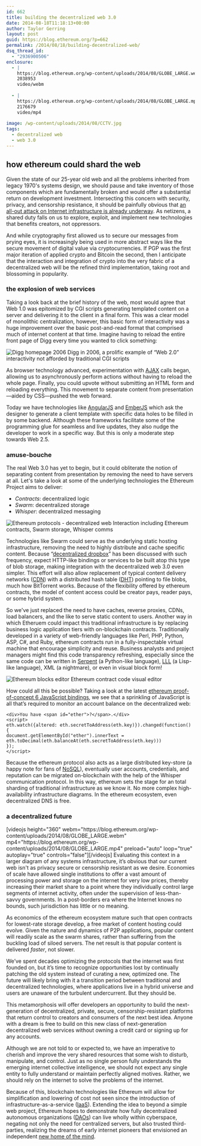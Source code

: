 ```yaml
---
id: 662
title: building the decentralized web 3.0
date: 2014-08-18T11:18:13+00:00
author: Taylor Gerring
layout: post
guid: https://blog.ethereum.org/?p=662
permalink: /2014/08/18/building-decentralized-web/
dsq_thread_id:
  - "2936900506"
enclosure:
  - |
    https://blog.ethereum.org/wp-content/uploads/2014/08/GLOBE_LARGE.webm
    2038953
    video/webm
    
  - |
    https://blog.ethereum.org/wp-content/uploads/2014/08/GLOBE_LARGE.mp4
    2176679
    video/mp4
    
image: /wp-content/uploads/2014/08/CCTV.jpg
tags:
  - decentralized web
  - web 3.0
---
```

<h2>how ethereum could shard the web</h2>
Given the state of our 25-year old web and all the problems inherited from legacy 1970's systems design, we should pause and take inventory of those components which are fundamentally broken and would offer a substantial return on development investment. Intersecting this concern with security, privacy, and censorship resistance, it should be painfully obvious that <a href="http://www.wired.co.uk/news/archive/2014-02/06/tim-berners-lee-reclaim-the-web" title="Tim Berners-Lee: we need to re-decentralise the web" target="_blank">an all-out attack on Internet infrastructure is already underway</a>. As netizens, a shared duty falls on us to explore, exploit, and implement new technologies that benefits creators, not oppressors.

And while cryptography first allowed us to secure our messages from prying eyes, it is increasingly being used in more abstract ways like the secure movement of digital value via cryptocurrencies. If PGP was the first major iteration of applied crypto and Bitcoin the second, then I anticipate that the interaction and integration of crypto into the very fabric of a decentralized web will be the refined third implementation, taking root and blossoming in popularity.

<!--more-->
<h3>the explosion of web services</h3>
Taking a look back at the brief history of the web, most would agree that Web 1.0 was epitomized by CGI scripts generating templated content on a server and delivering it to the client in a final form. This was a clear model of monolithic centralization, however, this basic form of interactivity was a huge improvement over the basic post-and-read format that comprised much of internet content at that time. Imagine having to reload the entire front page of Digg every time you wanted to click something:

<img class="size-full wp-image-683" src="https://blog.ethereum.org/wp-content/uploads/2014/08/digg-20061.png" alt="Digg homepage 2006" /> Digg in 2006, a prolific example of “Web 2.0” interactivity not afforded by traditional CGI scripts

As browser technology advanced, experimentation with <a title="AJAX (programming)" href="https://en.wikipedia.org/wiki/Ajax_(programming)">AJAX</a> calls began, allowing us to asynchronously perform actions without having to reload the whole page. Finally, you could upvote without submitting an HTML form and reloading everything. This movement to separate content from presentation—aided by CSS—pushed the web forward.

Today we have technologies like <a href="https://angularjs.org/">AngularJS</a> and <a href="http://emberjs.com/">EmberJS</a> which ask the designer to generate a client template with specific data holes to be filled in by some backend. Although these frameworks facilitate some of the programming glue for seamless and live updates, they also nudge the developer to work in a specific way. But this is only a moderate step towards Web 2.5.
<h3>amuse-bouche</h3>
The real Web 3.0 has yet to begin, but it could obliterate the notion of separating content from presentation by removing the need to have servers at all. Let's take a look at some of the underlying technologies the Ethereum Project aims to deliver:
<ul>
	<li><em>Contracts</em>: decentralized logic</li>
	<li><em>Swarm</em>: decentralized storage</li>
	<li><em>Whisper</em>: decentralized messaging</li>
</ul>
<img class="size-full wp-image-665" src="https://blog.ethereum.org/wp-content/uploads/2014/08/ethereum-protocols.png" alt="Ethereum protocols - decentralized web" /> Interaction including Ethereum contracts, Swarm storage, Whisper comms

Technologies like Swarm could serve as the underlying static hosting infrastructure, removing the need to highly distribute and cache specific content. Because &ldquo;<a href=" https://blog.ethereum.org/2014/08/16/secret-sharing-erasure-coding-guide-aspiring-dropbox-decentralizer/" title="Secret Sharing and Erasure Coding: A Guide for the Aspiring Dropbox Decentralizer" target="_blank">decentralized dropbox</a>&rdquo; has been discussed with such frequency, expect HTTP-like bindings or services to be built atop this type of blob storage, making integration with the decentralized web 3.0 even simpler. This effort will also allow replacement of typical content delivery networks (<a href="https://en.wikipedia.org/wiki/Content_delivery_network">CDN</a>) with a distributed hash table (<a href="https://en.wikipedia.org/wiki/Distributed_hash_table">DHT</a>) pointing to file blobs, much how BitTorrent works. Because of the flexibility offered by ethereum contracts, the model of content access could be creator pays, reader pays, or some hybrid system.

So we've just replaced the need to have caches, reverse proxies, CDNs, load balancers, and the like to serve static content to users. Another way in which Etheruem could impact this traditional infrastructure is by replacing business logic application tiers with on-blockchain contracts. Traditionally developed in a variety of web-friendly languages like Perl, PHP, Python, ASP, C#, and Ruby, ethereum contracts run in a fully-inspectable virtual machine that encourage simplicity and reuse. Business analysts and project managers might find this code transparency refreshing, especially since the same code can be written in <a href="https://github.com/ethereum/wiki/wiki/Serpent">Serpent</a> (a Python-like language), <a href="https://github.com/ethereum/cpp-ethereum/wiki/LLL">LLL</a> (a Lisp-like language), XML (a nightmare), or even in visual block form!

<img class="size-full wp-image-664" src="https://blog.ethereum.org/wp-content/uploads/2014/08/eth-visual-editor.png" alt="Ethereum blocks editor" /> Ethereum contract code visual editor

How could all this be possible? Taking a look at the latest <a href="https://github.com/ethereum/cpp-ethereum/wiki/PoC-6-JS-Bindings">ethereum proof-of-concept 6 JavaScript bindings</a>, we see that a sprinkling of JavaScript is all that’s required to monitor an account balance on the decentralized web:
<pre><code>&lt;div&gt;You have &lt;span id="ether"&gt;?&lt;/span&gt;.&lt;/div&gt;
&lt;script&gt;
eth.watch({altered: eth.secretToAddress(eth.key)}).changed(function() {
document.getElementById("ether").innerText = eth.toDecimal(eth.balanceAt(eth.secretToAddress(eth.key)))
});
&lt;/script&gt;</code></pre>
Because the ethereum protocol also acts as a large distributed key-store (a happy note for fans of <a href="https://en.wikipedia.org/wiki/NoSQL">NoSQL</a>), eventually user accounts, credentials, and reputation can be migrated on-blockchain with the help of the Whisper communication protocol. In this way, ethereum sets the stage for an total sharding of traditional infrastructure as we know it. No more complex high-availability infrastructure diagrams. In the ethereum ecosystem, even decentralized DNS is free.

<h3>a decentralized future</h3>
[videojs height="360" webm="https://blog.ethereum.org/wp-content/uploads/2014/08/GLOBE_LARGE.webm" mp4="https://blog.ethereum.org/wp-content/uploads/2014/08/GLOBE_LARGE.mp4" preload="auto" loop="true" autoplay="true" controls="false"][/videojs]
Evaluating this context in a larger diagram of any systems infrastructure, it’s obvious that our current web isn't as privacy secure or censorship resistant as we desire. Economies of scale have allowed single institutions to offer a vast amount of processing power and storage on the internet for very low prices, thereby increasing their market share to a point where they individually control large segments of internet activity, often under the supervision of less-than-savvy governments. In a post-borders era where the Internet knows no bounds, such jurisdiction has little or no meaning.

As economics of the ethereum ecosystem mature such that open contracts for lowest-rate storage develop, a free market of content hosting could evolve. Given the nature and dynamics of P2P applications, popular content will readily scale as the swarm shares, rather than suffering from the buckling load of siloed servers. The net result is that popular content is delivered <em>faster</em>, not slower.

We’ve spent decades optimizing the protocols that the internet was first founded on, but it’s time to recognize opportunities lost by continually patching the old system instead of curating a new, optimized one. The future will likely bring with it a transition period between traditional and decentralized technologies, where applications live in a hybrid universe and users are unaware of the turbulent undercurrent. But they should be.

This metamorphosis will offer developers an opportunity to build the next-generation of decentralized, private, secure, censorship-resistant platforms that return control to creators and consumers of the next best idea. Anyone with a dream is free to build on this new class of next-generation decentralized web services without owning a credit card or signing up for any accounts.

Although we are not told to or expected to, we have an imperative to cherish and improve the very shared resources that some wish to disturb, manipulate, and control. Just as no single person fully understands the emerging internet collective intelligence, we should not expect any single entity to fully understand or maintain perfectly aligned motives. Rather, we should rely on the internet to solve the problems of the internet.

Because of this, blockchain technologies like Ethereum will allow for simplification and lowering of cost not seen since the introduction of infrastructure-as-a-service (<a href="https://en.wikipedia.org/wiki/Infrastructure_as_a_service#Infrastructure_as_a_service_.28IaaS.29">IaaS</a>). Extending the idea to beyond a simple web project, Ethereum hopes to demonstrate how fully decentralized autonomous organizations (<a href="https://blog.ethereum.org/2014/05/06/daos-dacs-das-and-more-an-incomplete-terminology-guide/">DAOs</a>) can live wholly within cyberspace, negating not only the need for centralized servers, but also trusted third-parties, realizing the dreams of early internet pioneers that envisioned an independent <a title="A Declaration of the Independence of Cyberspace" href="https://projects.eff.org/~barlow/Declaration-Final.html">new home of the mind</a>.